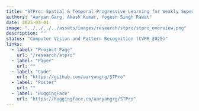 ```yaml
---
title: "STPro: Spatial & Temporal Progressive Learning for Weakly Supervised Spatio-temporal Video Grounding"
authors: "Aaryan Garg, Akash Kumar, Yogesh Singh Rawat"
date: 2025-03-01
image: "../../../../assets/images/research/stpro/stpro_overview.png"
description: ""
status: "Computer Vision and Pattern Recognition (CVPR 2025)"
links:
  - label: "Project Page"
    url: "/research/stpro"
  - label: "Paper"
    url: ""
  - label: "Code"
    url: "https://github.com/aaryangrg/STPro"
  - label: "Poster"
    url: ""
  - label: "HuggingFace"
    url: "https://huggingface.co/aaryangrg/STPro"
---
```


